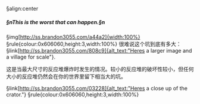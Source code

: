 §align:center
##### §nThis is the worst that can happen.§n

§img[http://ss.brandon3055.com/a44a2]{width:100%}
§rule{colour:0x606060,height:3,width:100%}
很难说这个坑到底有多大：§link[http://ss.brandon3055.com/808c9]{alt_text:"Heres a larger image and a village for scale"}.

这是当最大尺寸的反应堆爆炸时发生的情况。较小的反应堆的破坏性较小，但任何大小的反应堆仍然会在你的世界里留下相当大的坑。

§link[http://ss.brandon3055.com/03228]{alt_text:"Heres a close up of the crator."}
§rule{colour:0x606060,height:3,width:100%}